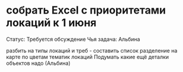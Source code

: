 # собрать Excel с приоритетами локаций к 1 июня

Статус: Требуется обсуждение
Чья задача: Альбина

разбить на типы локаций и треб - составить список
разделение на карте по цветам тематик локаций
Подумать какие ещё деталки объектов надо (Альбина)